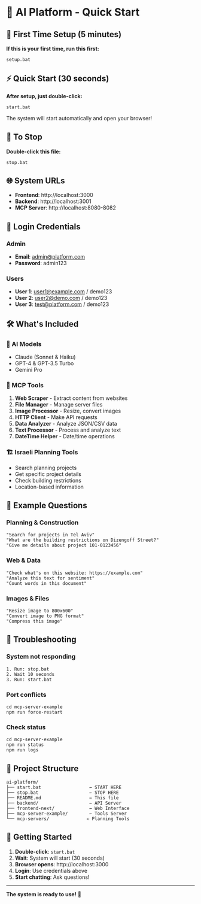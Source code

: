 # 🚀 AI Platform - Quick Start

## 🔧 First Time Setup (5 minutes)

**If this is your first time, run this first:**
```
setup.bat
```

## ⚡ Quick Start (30 seconds)

**After setup, just double-click:**
```
start.bat
```

The system will start automatically and open your browser!

## 🛑 To Stop

**Double-click this file:**
```
stop.bat
```

## 🌐 System URLs

- **Frontend**: http://localhost:3000
- **Backend**: http://localhost:3001
- **MCP Server**: http://localhost:8080-8082

## 👤 Login Credentials

### Admin
- **Email**: admin@platform.com
- **Password**: admin123

### Users
- **User 1**: user1@example.com / demo123
- **User 2**: user2@demo.com / demo123
- **User 3**: test@platform.com / demo123

## 🛠️ What's Included

### 🤖 AI Models
- Claude (Sonnet & Haiku)
- GPT-4 & GPT-3.5 Turbo
- Gemini Pro

### 🔧 MCP Tools
1. **Web Scraper** - Extract content from websites
2. **File Manager** - Manage server files
3. **Image Processor** - Resize, convert images
4. **HTTP Client** - Make API requests
5. **Data Analyzer** - Analyze JSON/CSV data
6. **Text Processor** - Process and analyze text
7. **DateTime Helper** - Date/time operations

### 🏗️ Israeli Planning Tools
- Search planning projects
- Get specific project details
- Check building restrictions
- Location-based information

## 💬 Example Questions

### Planning & Construction
```
"Search for projects in Tel Aviv"
"What are the building restrictions on Dizengoff Street?"
"Give me details about project 101-0123456"
```

### Web & Data
```
"Check what's on this website: https://example.com"
"Analyze this text for sentiment"
"Count words in this document"
```

### Images & Files
```
"Resize image to 800x600"
"Convert image to PNG format"
"Compress this image"
```

## 🔧 Troubleshooting

### System not responding
```
1. Run: stop.bat
2. Wait 10 seconds
3. Run: start.bat
```

### Port conflicts
```
cd mcp-server-example
npm run force-restart
```

### Check status
```
cd mcp-server-example
npm run status
npm run logs
```

## 📂 Project Structure

```
ai-platform/
├── start.bat                  ← START HERE
├── stop.bat                   ← STOP HERE
├── README.md                  ← This file
├── backend/                   ← API Server
├── frontend-next/             ← Web Interface
├── mcp-server-example/        ← Tools Server
└── mcp-servers/              ← Planning Tools
```

## 🎯 Getting Started

1. **Double-click**: `start.bat`
2. **Wait**: System will start (30 seconds)
3. **Browser opens**: http://localhost:3000
4. **Login**: Use credentials above
5. **Start chatting**: Ask questions!

---

**The system is ready to use!** 🚀
